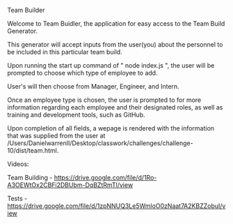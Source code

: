 Team Builder

Welcome to Team Buidler, the application for easy access to the Team Build Generator.

This generator will accept inputs from the user(you) about the personnel to be included in this particular team build.

Upon running the start up command of " node index.js ", the user will be prompted to choose which type of employee to add.

User's will then choose from Manager, Engineer, and Intern.

Once an employee type is chosen, the user is prompted to for more information regarding each employee and their designated roles, as well as training and development tools, such as GitHub.

Upon completion of all fields, a wepage is rendered with the information that was supplied from the user at /Users/DanielwarrenII/Desktop/classwork/challenges/challenge-10/dist/team.html.

Videos:

Team Building - https://drive.google.com/file/d/1Ro-A3OEWtOx2CBFi2DBUbm-DqBZtRmTl/view

Tests - https://drive.google.com/file/d/1zpNNUQ3Le5WmloO0zNaat7A2KBZZobuI/view

